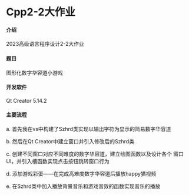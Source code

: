 # Cpp2-2大作业

#### 介绍
2023高级语言程序设计2-2大作业

#### 题目

图形化数字华容道小游戏

#### 开发软件

Qt Creator 5.14.2

#### 主要流程

a. 首先我在vs中构建了Szhrd类实现以输出字符为显示的简易数字华容道 

b. 然后在Qt Creator中建立窗口并引入修改后的Szhrd类 

c. 创建不同窗口对应不同难度的数字华容道，建立绘图函数以及设计各个
窗口UI，并引入槽函数实现点击按钮跳转窗口行为 

d. 添加游戏彩蛋——在完成高难度数字华容道后播放happy猫视频 

e. 在Szhrd类中加入播放背景音乐和游戏音效的函数实现音乐的播放

